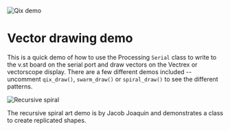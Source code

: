 ![Qix demo](https://c2.staticflickr.com/6/5733/22887277280_fdbe3bba10_z.jpg)
# Vector drawing demo

This is a quick demo of how to use the Processing `Serial` class to
write to the v.st board on the serial port and draw vectors on the
Vectrex or vectorscope display.  There are a few different demos
included -- uncomment `qix_draw()`, `swarm_draw()` or `spiral_draw()`
to see the different patterns.

![Recursive spiral](https://farm6.staticflickr.com/5629/23427063830_41b39708ef_z_d.jpg)

The recursive spiral art demo is by Jacob Joaquin and
demonstrates a class to create replicated shapes.
